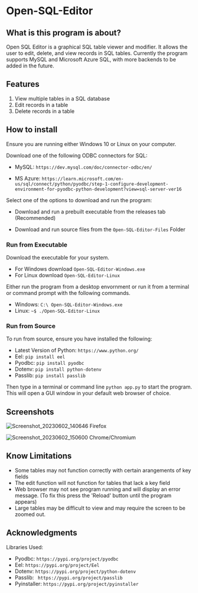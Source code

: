 # Open-SQL-Editor

## **What is this program is about?**
Open SQL Editor is a graphical SQL table viewer and modifier. It allows the user to edit, delete, and view records in SQL tables. Currently the program supports MySQL and Microsoft Azure SQL, with more backends to be added in the future.

## **Features**
  1. View multiple tables in a SQL database
  2. Edit records in a table
  3. Delete records in a table

## **How to install**
  Ensure you are running either Windows 10 or Linux on your computer.
  
  Download one of the following ODBC connectors for SQL:
  - MySQL: ```https://dev.mysql.com/doc/connector-odbc/en/```
  
  - MS Azure: ```https://learn.microsoft.com/en-us/sql/connect/python/pyodbc/step-1-configure-development-environment-for-pyodbc-python-development?view=sql-server-ver16```
  
  Select one of the options to download and run the program:
  
  - Download and run a prebuilt executable from the releases tab (Recommended)
     
  - Download and run source files from the ```Open-SQL-Editor-Files``` Folder
  
### Run from Executable 
Download the executable for your system.
- For Windows download ```Open-SQL-Editor-Windows.exe```
- For Linux download ```Open-SQL-Editor-Linux```

Either run the program from a desktop envornment or run it from a terminal or command prompt with the following commands.
- Windows: ```C:\ Open-SQL-Editor-Windows.exe```
- Linux: ```~$ ./Open-SQL-Editor-Linux```
 
### Run from Source
To run from source, ensure you have installed the following:
- Latest Version of Python: ```https://www.python.org/```
- Eel: ```pip install eel```
- Pyodbc: ```pip install pyodbc```
- Dotenv: ```pip install python-dotenv```
- Passlib: ```pip install passlib```

Then type in a terminal or command line ```python app.py``` to start the program. This will open a GUI window in your default web browser of choice.

## Screenshots


![Screenshot_20230602_140646](https://github.com/CatBoi110/Open-SQL-Editor/assets/91166833/4f0e9e2a-c725-4741-aa7b-71eecfd5a7b9)
Firefox

![Screenshot_20230602_150600](https://github.com/CatBoi110/Open-SQL-Editor/assets/91166833/c0c6703e-8de8-4856-9578-70c5e748f598)
Chrome/Chromium


## Know Limitations
- Some tables may not function correctly with certain arangements of key fields
- The edit function will not function for tables that lack a key field
- Web browser may not see program running and will display an error message. (To fix this press the 'Reload' button until the program appears)
- Large tables may be difficult to view and may require the screen to be zoomed out.

## Acknowledgments
Libraries Used:
- Pyodbc: ```https://pypi.org/project/pyodbc```
- Eel: ```https://pypi.org/project/Eel```
- Dotenv: ```https://pypi.org/project/python-dotenv```
- Passlib: ``` https://pypi.org/project/passlib```
- Pyinstaller: ```https://pypi.org/project/pyinstaller```
